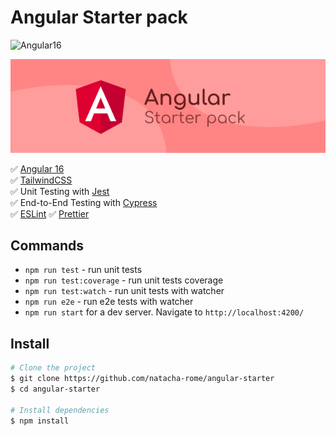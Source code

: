 # Angular Starter pack

![Angular16](https://img.shields.io/badge/Angular-16-brightgreen)


![logo](src/assets/images/angular-starter-pack.png)



✅ [Angular 16](https://angular.io/)  
✅ [TailwindCSS](https://tailwindcss.com/)  
✅ Unit Testing with [Jest](https://jestjs.io/)  
✅ End-to-End Testing with [Cypress](https://www.cypress.io/)  
✅ [ESLint](https://eslint.org/)
✅ [Prettier](https://prettier.io/)

## Commands

- `npm run test` - run unit tests
- `npm run test:coverage`  - run unit tests coverage
- `npm run test:watch` - run unit tests with watcher
- `npm run e2e` - run e2e tests with watcher
- `npm run start` for a dev server. Navigate to `http://localhost:4200/`

## Install 

```bash
# Clone the project
$ git clone https://github.com/natacha-rome/angular-starter
$ cd angular-starter

# Install dependencies
$ npm install
```

